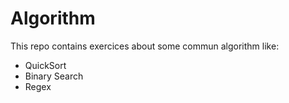 # Algorithm
This repo contains exercices about some commun algorithm like:
  - QuickSort
  - Binary Search
  - Regex
